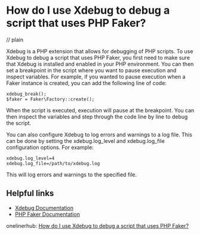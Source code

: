 # How do I use Xdebug to debug a script that uses PHP Faker?
// plain

Xdebug is a PHP extension that allows for debugging of PHP scripts. To use Xdebug to debug a script that uses PHP Faker, you first need to make sure that Xdebug is installed and enabled in your PHP environment. You can then set a breakpoint in the script where you want to pause execution and inspect variables. For example, if you wanted to pause execution when a Faker instance is created, you can add the following line of code:

```
xdebug_break();
$faker = Faker\Factory::create();
```

When the script is executed, execution will pause at the breakpoint. You can then inspect the variables and step through the code line by line to debug the script.

You can also configure Xdebug to log errors and warnings to a log file. This can be done by setting the xdebug.log_level and xdebug.log_file configuration options. For example:

```
xdebug.log_level=4
xdebug.log_file=/path/to/xdebug.log
```

This will log errors and warnings to the specified file.

## Helpful links

- [Xdebug Documentation](https://xdebug.org/docs/)
- [PHP Faker Documentation](https://github.com/fzaninotto/Faker)

onelinerhub: [How do I use Xdebug to debug a script that uses PHP Faker?](https://onelinerhub.com/php-faker/how-do-i-use-xdebug-to-debug-a-script-that-uses-php-faker)
